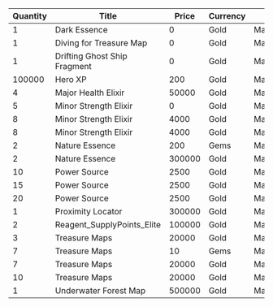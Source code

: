 | Quantity | Title | Price | Currency |  Dev Name |
| -------- | ----- | ----- | -------- |  -------- |
| 1 | Dark Essence | 0 | Gold | Marketplace.L08.Page02.Free.45 |
| 1 | Diving for Treasure Map | 0 | Gold | Marketplace.L01.Page2.VIP5.FreeBonus.37 |
| 1 | Drifting Ghost Ship Fragment | 0 | Gold | Marketplace.L20.Page02.Free.99 |
| 100000 | Hero XP | 200 | Gold | Marketplace.L02.Page02.XP.02 |
| 4 | Major Health Elixir | 50000 | Gold | Marketplace.L09.Page02.MajorElixir.05 |
| 5 | Minor Strength Elixir | 0 | Gold | Marketplace.L01.Page02.Free.07 |
| 8 | Minor Strength Elixir | 4000 | Gold | Marketplace.L04.Page02.MinorElixir.08 |
| 8 | Minor Strength Elixir | 4000 | Gold | Marketplace.L14.Page02.ElixirAll.10 |
| 2 | Nature Essence | 200 | Gems | Marketplace.L12.Page02.Reagent.19 |
| 2 | Nature Essence | 300000 | Gold | Marketplace.L17.Page02.Shard.19 |
| 10 | Power Source | 2500 | Gold | Marketplace.L05.Page02.PowerSource.02 |
| 15 | Power Source | 2500 | Gold | Marketplace.L10.Page02.PowerSource.05 |
| 20 | Power Source | 2500 | Gold | Marketplace.L15.Page02.PowerSource.08 |
| 1 | Proximity Locator | 300000 | Gold | Marketplace.L18.Page02.Hero.05 |
| 2 | Reagent_SupplyPoints_Elite | 100000 | Gold | Marketplace.L06.Page02.Token.08 |
| 3 | Treasure Maps | 20000 | Gold | Marketplace.L03.Page02.MapFragments.02 |
| 7 | Treasure Maps | 10 | Gems | Marketplace.L07.Page02.MapFragments.07 |
| 7 | Treasure Maps | 20000 | Gold | Marketplace.L11.Page02.TreasureMap.02 |
| 10 | Treasure Maps | 20000 | Gold | Marketplace.L16.Page02.TreasureMap.05 |
| 1 | Underwater Forest Map | 500000 | Gold | Marketplace.L13.Page02.MapsMisc.21 |
